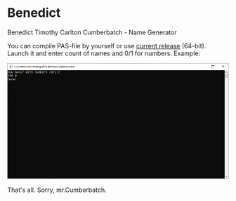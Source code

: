 # Benedict
Benedict Timothy Carlton Cumberbatch - Name Generator

You can compile PAS-file by yourself or use [current release](https://github.com/Meridiano/Benedict/releases) (64-bit). Launch it and enter count of names and 0/1 for numbers. Example:

![](Resources/Logo.PNG)

That's all. Sorry, mr.Cumberbatch.
